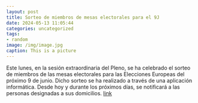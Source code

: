 ```yaml
---
layout: post
title: Sorteo de miembros de mesas electorales para el 9J
date: 2024-05-13 11:05:44
categories: uncategorized
tags:
- random
image: /img/image.jpg
caption: This is a picture
---
```

Este lunes, en la sesión extraordinaria del Pleno, se ha celebrado el sorteo de miembros de las mesas electorales para las Elecciones Europeas del próximo 9 de junio. Dicho sorteo se ha realizado a través de una aplicación informática. Desde hoy y durante los próximos días, se notificará a las personas designadas a sus domicilios.  [link](https://www.ayto-villacanada.es/noticias/sorteo-de-miembros-de-mesas-electorales-para-el-9j/)

